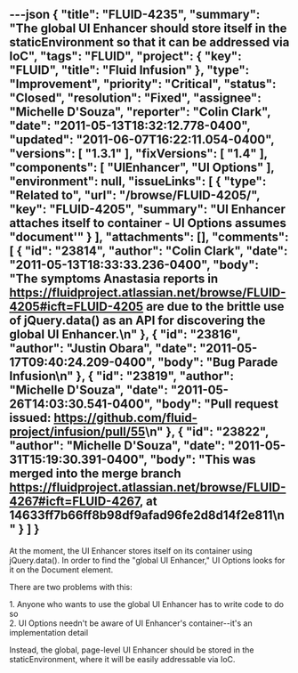 ---json
{
  "title": "FLUID-4235",
  "summary": "The global UI Enhancer should store itself in the staticEnvironment so that it can be addressed via IoC",
  "tags": "FLUID",
  "project": {
    "key": "FLUID",
    "title": "Fluid Infusion"
  },
  "type": "Improvement",
  "priority": "Critical",
  "status": "Closed",
  "resolution": "Fixed",
  "assignee": "Michelle D'Souza",
  "reporter": "Colin Clark",
  "date": "2011-05-13T18:32:12.778-0400",
  "updated": "2011-06-07T16:22:11.054-0400",
  "versions": [
    "1.3.1"
  ],
  "fixVersions": [
    "1.4"
  ],
  "components": [
    "UIEnhancer",
    "UI Options"
  ],
  "environment": null,
  "issueLinks": [
    {
      "type": "Related to",
      "url": "/browse/FLUID-4205/",
      "key": "FLUID-4205",
      "summary": "UI Enhancer attaches itself to container - UI Options assumes \"document'"
    }
  ],
  "attachments": [],
  "comments": [
    {
      "id": "23814",
      "author": "Colin Clark",
      "date": "2011-05-13T18:33:33.236-0400",
      "body": "The symptoms Anastasia reports in <https://fluidproject.atlassian.net/browse/FLUID-4205#icft=FLUID-4205> are due to the brittle use of jQuery.data() as an API for discovering the global UI Enhancer.\n"
    },
    {
      "id": "23816",
      "author": "Justin Obara",
      "date": "2011-05-17T09:40:24.209-0400",
      "body": "Bug Parade Infusion\n"
    },
    {
      "id": "23819",
      "author": "Michelle D'Souza",
      "date": "2011-05-26T14:03:30.541-0400",
      "body": "Pull request issued: <https://github.com/fluid-project/infusion/pull/55>\n"
    },
    {
      "id": "23822",
      "author": "Michelle D'Souza",
      "date": "2011-05-31T15:19:30.391-0400",
      "body": "This was merged into the merge branch <https://fluidproject.atlassian.net/browse/FLUID-4267#icft=FLUID-4267>, at 14633ff7b66ff8b98df9afad96fe2d8d14f2e811\n"
    }
  ]
}
---
At the moment, the UI Enhancer stores itself on its container using jQuery.data(). In order to find the "global UI Enhancer," UI Options looks for it on the Document element.

There are two problems with this:

1\. Anyone who wants to use the global UI Enhancer has to write code to do so\
2\. UI Options needn't be aware of UI Enhancer's container--it's an implementation detail

Instead, the global, page-level UI Enhancer should be stored in the staticEnvironment, where it will be easily addressable via IoC.

        